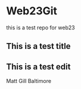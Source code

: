 # Web23Git
this is a test repo for web23 

## This is a test title
## This is a test edit
Matt Gill
Baltimore
